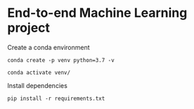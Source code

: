 # End-to-end Machine Learning project

Create a conda environment
```
conda create -p venv python=3.7 -v
```
```
conda activate venv/
```

Install dependencies
```
pip install -r requirements.txt
```
